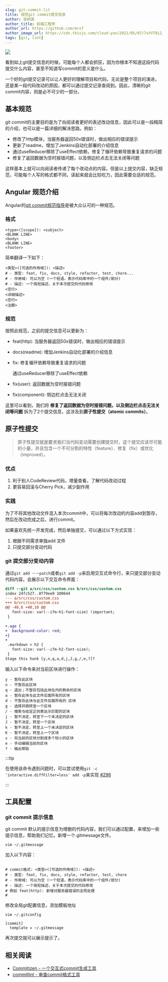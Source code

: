 ```yaml
---
slug: git-commit-lit
title: 规范git commit提交信息
author: 张树源
author_title: 前端工程师
author_url: https://github.com/mrxf
author_image_url: https://cdn.thisjs.com/cloud-yun/2021/05/07/7uYVT8i2_12392733.jpeg
tags: [git, lint]
---
```


![](https://cdn.thisjs.com/blog_images/20210909154033.png)

看到如上git提交信息的时候，可能每个人都会抓狂，因为你根本不知道这段代码提交什么内容，甚至不知道写commit的意义是什么。

<!--truncate-->

一个好的git提交记录可以让人更好的理解项目和代码，无论是整个项目的演进，还是某一段代码改动的原因，都可以通过提交记录查阅到。因此，清晰的git commit内容，则是必不可少的一部分。

## 基本规范

git commit的主要目的是为了向阅读者更好的表述改动信息，因此可以是一段精简的介绍，也可以是一篇详细的解决思路。例如：

* 修改了http模块，当服务器返回50x错误时，做出相应的错误提示
* 更新了readme，增加了Jenkins自动化部署的介绍信息
* 通过useReducer移除了useEffect依赖，修复了循环依赖导致重复请求的问题
* 修复了返回数据为空时报错问题，以及侧边栏点击无法关闭等问题

这样基本上就可以向阅读者传递了每个改动点的内容。但是以上提交内容，缺乏规范，可能每个人写的格式都不同，读起来就会比较吃力，因此需要合适的规范。

## Angular 规范介绍

Angular的[git commit规范指导](https://github.com/angular/angular/blob/22b96b9/CONTRIBUTING.md#-commit-message-guidelines)是被大众认可的一种规范。

### 格式

```
<type>([scope]): <subject>
<BLANK LINE>
<body>
<BLANK LINE>
<footer>
```

简单翻译一下如下：

```
<类型>([可选的作用域]): <描述>
# - 类型: feat, fix, docs, style, refactor, test, chore...
# - 作用域: 可以为空 (一个短语，表示代码库中的一个组件/部分)
# - 描述: 一个简短描述，关于本次提交的代码修改
<空行>
<详细描述>
<空行>
<注脚>
```

### 规范

按照此规范，之前的提交信息可以更新为：

* feat(http): 当服务器返回50x错误时，做出相应的错误提示
* docs(readme): 增加Jenkins自动化部署的介绍信息
* fix: 修复循环依赖导致重复请求的问题

  通过useReducer移除了useEffect依赖
* fix(user): 返回数据为空时报错问题
* fix(component): 侧边栏点击无法关闭

这里可以看到，我们将 **修复了返回数据为空时报错问题，以及侧边栏点击无法关闭等问题** 拆为了2个提交信息，这涉及到**原子性提交（atomic commits）**。

## 原子性提交

> 原子性提交就是要求我们当代码变动需要创建提交时，这个提交应该尽可能的小量，并且包含一个不可分割的特性（feature）、修复（fix）或优化（improved）。

### 优点

1. 利于别人CodeReview代码，增量查看，了解代码改动过程
2. 更容易回滚与Cherry Pick，减少副作用

### 实践

为了不将其他改动文件混入本次commit中，可以将每次改动的内容add到暂存，然后在改动完成之后，进行commit。

如果喜欢先统一开发完成，然后单独提交，可以通过以下方式实现：

1. 根据不同需求单独add 文件
2. 只提交部分变动代码

### git 提交部分变动内容

通过`git add －－patch`或者`git add -p`来启用交互式命令行，来只提交部分变动代码内容。会展示以下交互命令界面：

```diff
diff --git a/src/css/custom.css b/src/css/custom.css
index 24fc527..8f79ee9 100644
--- a/src/css/custom.css
+++ b/src/css/custom.css
@@ -40,6 +40,10 @@
   font-size: var(--ifm-h1-font-size) !important;
 }
 
+.age {
+  background-color: red;
+}
+
 .markdown > h2 {
   font-size: var(--ifm-h2-font-size);
 }
Stage this hunk [y,n,q,a,d,j,J,g,/,e,?]? 
```

输入以下命令来对当前区块进行操作：

```
y - 暂存此区块
n - 不暂存此区块
q - 退出；不暂存包括此块在内的剩余的区块
a - 暂存此块与此文件后面所有的区块
d - 不暂存此块与此文件后面所有的 区块
g - 选择并跳转至一个区块
/ - 搜索与给定正则表达示匹配的区块
j - 暂不决定，转至下一个未决定的区块
J - 暂不决定，转至一个区块
k - 暂不决定，转至上一个未决定的区块
K - 暂不决定，转至上一个区块
s - 将当前的区块分割成多个较小的区块
e - 手动编辑当前的区块
? - 输出帮助
```

:::tip

在使用该命令遇到问题时，可以尝试使用`git -c 'interactive.diffFilter=less' add -p`来实现 [#296](https://github.com/so-fancy/diff-so-fancy/issues/296)

:::

## 工具配置

### git commit 提示信息

git commit 默认的提示信息为增删的代码内容，我们可以通过配置，来增加一些提示信息，帮助我们记忆。新增一个.gitmessage文件。

```shell
vim ~/.gitmessage
```

加入以下内容：

```

# commit格式: <类型>([可选的作用域]): <描述>
# - 类型: feat, fix, docs, style, refactor, test, chore
# - 作用域: 可以为空 (一个短语，表示代码库中的一个组件/部分)
# - 描述: 一个简短描述，关于本次提交的代码修改
# 例如 feat(http): 新增对服务器错误的全局处理
#
```

修改全局git配置信息，添加模板地址

```shell
vim ~/.gitconfig
```

```shell
[commit]
  template = ~/.gitmessage
```

再次提交就可以展示提示了。

## 相关阅读

* [Commitizen - 一个交互式commit生成工具](http://commitizen.github.io/cz-cli/)
* [commitlint - 审查commit格式工具](https://commitlint.js.org/#/)
